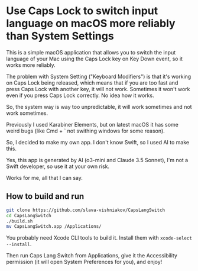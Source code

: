 # Use Caps Lock to switch input language on macOS more reliably than System Settings

This is a simple macOS application that allows you to switch the input language of your Mac using the Caps Lock key on Key Down event, so it works more reliably.

The problem with System Setting ("Keyboard Modifiers") is that it's working on Caps Lock being released, which means that if you are too fast and press Caps Lock with another key, it will not work. Sometimes it won't work even if you press Caps Lock correctly. No idea how it works.

So, the system way is way too unpredictable, it will work sometimes and not work sometimes.

Previously I used Karabiner Elements, but on latest macOS it has some weird bugs (like Cmd + ` not swithing windows for some reason).

So, I decided to make my own app. I don't know Swift, so I used AI to make this.

Yes, this app is generated by AI (o3-mini and Claude 3.5 Sonnet), I'm not a Swift developer, so use it at your own risk. 

Works for me, all that I can say.

## How to build and run

```bash
git clone https://github.com/slava-vishniakov/CapsLangSwitch
cd CapsLangSwitch
./build.sh
mv CapsLangSwitch.app /Applications/
```

You probably need Xcode CLI tools to build it. Install them with `xcode-select --install`.

Then run Caps Lang Switch from Applications, give it the Accessibility permission (it will open System Preferences for you), and enjoy!